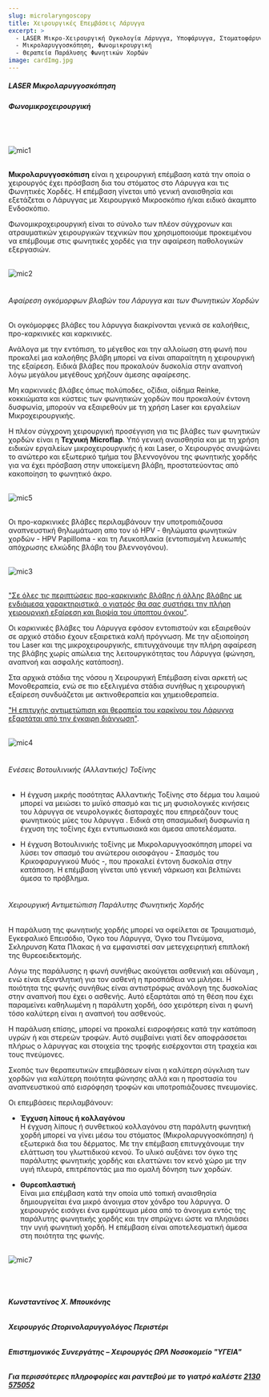 ```yaml
---
slug: microlaryngoscopy
title: Χειρουργικές Επεμβάσεις Λάρυγγα
excerpt: >
  - LASER Μικρο-Χειρουργική Ογκολογία Λάρυγγα, Υποφάρυγγα, Στοματοφάρυγγα
  - Μικρολαρυγγοσκόπηση, Φωνομικρουργική
  - Θεραπεία Παράλυσης Φωνητικών Χορδών
image: cardImg.jpg
---
```


##### LASER Μικρολαρυγγοσκόπηση

##### Φωνομικροχειρουργική

<br/>
<br/>

![mic1](mic1.jpg)
<br/>
<br/>

**Μικρολαρυγγοσκόπιση** είναι η χειρουργική επέμβαση κατά την οποία ο χειρουργός έχει πρόσβαση δια του στόματος στο Λάρυγγα και τις Φωνητικές Χορδές. Η επέμβαση γίνεται υπό γενική αναισθησία και εξετάζεται ο Λάρυγγας με Χειρουργικό Μικροσκόπιο ή/και ειδικό άκαμπτο Ενδοσκόπιο.

Φωνομικροχειρουργική είναι το σύνολο των πλέον σύγχρονων και ατραυματικών χειρουργικών τεχνικών που χρησιμοποιούμε προκειμένου να επέμβουμε στις φωνητικές χορδές για την αφαίρεση παθολογικών εξεργασιών.
<br/>
<br/>

![mic2](mic2.jpg)
<br/>
<br/>

###### Αφαίρεση ογκόμορφων βλαβών του Λάρυγγα και των Φωνητικών Χορδών

Οι ογκόμορφες βλάβες του λάρυγγα διακρίνονται γενικά σε καλοήθεις, προ-καρκινικές και καρκινικές.

Ανάλογα με την εντόπιση, το μέγεθος και την αλλοίωση στη φωνή που προκαλεί μια καλοήθης βλάβη μπορεί να είναι απαραίτητη η χειρουργική της εξαίρεση. Ειδικά βλάβες που προκαλούν δυσκολία στην αναπνοή λόγω μεγάλου μεγέθους χρήζουν άμεσης αφαίρεσης.

Μη καρκινικές βλάβες όπως πολύποδες, οζίδια, οίδημα Reinke, κοκκιώματα και κύστεις των φωνητικών χορδών που προκαλούν έντονη δυσφωνία, μπορούν να εξαιρεθούν με τη χρήση Laser και εργαλείων Μικροχειρουργικής.

Η πλέον σύγχρονη χειρουργική προσέγγιση για τις βλάβες των φωνητικών χορδών είναι η **Τεχνική Microflap**. Υπό γενική αναισθησία και με τη χρήση ειδικών εργαλείων μικροχειρουργικής ή και Laser, ο Χειρουργός ανυψώνει το ανώτερο και εξωτερικό τμήμα του βλεννογόνου της φωνητικής χορδής για να έχει πρόσβαση στην υποκείμενη βλάβη, προστατεύοντας από κακοποίηση το φωνητικό άκρο.
<br/>
<br/>

![mic5](mic5.jpg)
<br/>
<br/>

Οι προ-καρκινικές βλάβες περιλαμβάνουν την υποτροπιάζουσα αναπνευστική θηλωμάτωση απο τον ιό HPV - θηλώματα φωνητικών χορδών - HPV Papilloma - και τη Λευκοπλακία (εντοπισμένη λευκωπής απόχρωσης ελκώδης βλάβη του βλεννογόνου).
<br/>
<br/>

![mic3](mic3.jpg)
<br/>
<br/>

<u>"Σε όλες τις περιπτώσεις προ-καρκινικής βλάβης ή άλλης βλάβης με ενδιάμεσα χαρακτηριστικά, ο γιατρός θα σας συστήσει την πλήρη χειρουργική εξαίρεση και βιοψία του ύποπτου όγκου"</u>.

Οι καρκινικές βλάβες του Λάρυγγα εφόσον εντοπιστούν και εξαιρεθούν σε αρχικό στάδιο έχουν εξαιρετικά καλή πρόγνωση. Με την αξιοποίηση του Laser και της μικροχειρουργικής, επιτυγχάνουμε την πλήρη αφαίρεση της βλάβης χωρίς απώλεια της λειτουργικότητας του Λάρυγγα (φώνηση, αναπνοή και ασφαλής κατάποση).

Στα αρχικά στάδια της νόσου η Χειρουργική Επέμβαση είναι αρκετή ως Μονοθεραπεία, ενώ σε πιο εξελιγμένα στάδια συνήθως η χειρουργική εξαίρεση συνδυάζεται με ακτινοθεραπεία και χημειοθεραπεία.

<u>"Η επιτυχής αντιμετώπιση και θεραπεία του καρκίνου του Λάρυγγα εξαρτάται από την έγκαιρη διάγνωση"</u>.
<br/>
<br/>

![mic4](mic4.jpg)
<br/>
<br/>

###### Ενέσεις Βοτουλινικής (Αλλαντικής) Τοξίνης

- Η έγχυση μικρής ποσότητας Αλλαντικής Τοξίνης στο δέρμα του λαιμού μπορεί να μειώσει το μυϊκό σπασμό και τις μη φυσιολογικές κινήσεις του λάρυγγα σε νευρολογικές διαταραχές που επηρεάζουν τους φωνητικούς μύες του λάρυγγα . Ειδικά στη σπασμωδική δυσφωνία η έγχυση της τοξίνης έχει εντυπωσιακά και άμεσα αποτελέσματα.

- Η έγχυση Βοτουλινικής τοξίνης με Μικρολαρυγγοσκόπηση μπορεί να λύσει τον σπασμό του ανώτερου οισοφάγου - Σπασμός του Κρικοφαρυγγικού Μυός -, που προκαλεί έντονη δυσκολία στην κατάποση. Η επέμβαση γίνεται υπό γενική νάρκωση και βελτιώνει άμεσα το πρόβλημα.
  <br/>
  <br/>

###### Χειρουργική Αντιμετώπιση Παράλυτης Φωνητικής Χορδής

Η παράλυση της φωνητικής χορδής μπορεί να οφείλεται σε Τραυματισμό, Εγκεφαλικό Επεισόδιο, Όγκο του Λάρυγγα, Όγκο του Πνεύμονα, Σκληρυνση Κατα Πλακας ή να εμφανιστεί σαν μετεγχειρητική επιπλοκή της θυρεοειδεκτομής.

Λόγω της παράλυσης η φωνή συνήθως ακούγεται ασθενική και αδύναμη , ενώ είναι εξαντλητική για τον ασθενή η προσπάθεια να μιλήσει. Η ποιότητα της φωνής συνήθως είναι αντιστρόφως ανάλογη της δυσκολίας στην αναπνοή που έχει ο ασθενής. Αυτό εξαρτάται από τη θέση που έχει παραμείνει καθηλωμένη η παράλυτη χορδή, όσο χειρότερη είναι η φωνή τόσο καλύτερη είναι η αναπνοή του ασθενούς.

Η παράλυση επίσης, μπορεί να προκαλεί εισροφήσεις κατά την κατάποση υγρών ή και στερεών τροφών. Αυτό συμβαίνει γιατί δεν αποφράσσεται πλήρως ο λάρυγγας και στοιχεία της τροφής εισέρχονται στη τραχεία και τους πνεύμονες.

Σκοπός των θεραπευτικών επεμβάσεων είναι η καλύτερη σύγκλιση των χορδών για καλύτερη ποιότητα φώνησης αλλά και η προστασία του αναπνευστικού από εισρόφηση τροφών και υποτροπιάζουσες πνευμονίες.

Οι επεμβάσεις περιλαμβάνουν:

- **Έγχυση λίπους ή κολλαγόνου**<br/>
  Η έγχυση λίπους ή συνθετικού κολλαγόνου στη παράλυτη φωνητική χορδή μπορεί να γίνει μέσω του στόματος (Μικρολαρυγγοσκόπηση) ή εξωτερικά δια του δέρματος. Με την επέμβαση επιτυγχάνουμε την ελάττωση του γλωττιδικού κενού.
  Το υλικό αυξάνει τον όγκο της παράλυτης φωνητικής χορδής και ελαττώνει τον κενό χώρο με την υγιή πλευρά, επιτρέποντάς μια πιο ομαλή δόνηση των χορδών.

- **Θυρεοπλαστική**<br/>
  Είναι μια επέμβαση κατά την οποία υπό τοπική αναισθησία δημιουργείται ένα μικρό άνοιγμα στον χόνδρο του λάρυγγα. Ο χειρουργός εισάγει ένα εμφύτευμα μέσα από το άνοιγμα εντός της παράλυτης φωνητικής χορδής και την σπρώχνει ώστε να πλησιάσει την υγιή φωνητική χορδή. Η επέμβαση είναι αποτελεσματική άμεσα στη ποιότητα της φωνής.
  <br/>
  <br/>

![mic7](mic7.jpg)

<br/>
<br/>

###### **Κωνσταντίνος Χ. Μπουκόνης**

###### **Χειρουργός Ωτορινολαρυγγολόγος Περιστέρι**

###### **Επιστημονικός Συνεργάτης – Χειρουργός ΩΡΛ Νοσοκομείο "ΥΓΕΙΑ"**

###### **_Για περισσότερες πληροφορίες και ραντεβού με το γιατρό καλέστε [2130 575052](tel:2130575052 '2130 575052')_**
